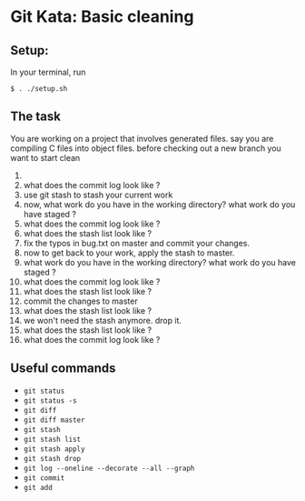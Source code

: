 # Git Kata: Basic cleaning 

## Setup:
In your terminal, run
```
$ . ./setup.sh
```

## The task
You are working on a project that involves generated files.  say you are compiling C files into object files.
before checking out a new branch you want to start clean

1. 
1. what does the commit log look like ?
1. use git stash to stash your current work
1. now, what work do you have in the working directory?  what work do you have staged ?
1. what does the commit log look like ?
1. what does the stash list look like ?
1. fix the typos in bug.txt on master and commit your changes.
1. now to get back to your work, apply the stash to master.
1. what work do you have in the working directory?  what work do you have staged ? 
1. what does the commit log look like ?
1. what does the stash list look like ?
1. commit the changes to master
1. what does the stash list look like ?
1. we won't need the stash anymore. drop it.
1. what does the stash list look like ?
1. what does the commit log look like ?


## Useful commands
- `git status`
- `git status -s`
- `git diff`
- `git diff master`
- `git stash`
- `git stash list`
- `git stash apply`
- `git stash drop`
- `git log --oneline --decorate --all --graph`
- `git commit`
- `git add`
